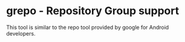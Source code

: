 # grepo - Repository Group support

This tool is similar to the repo tool provided by google for Android developers.

